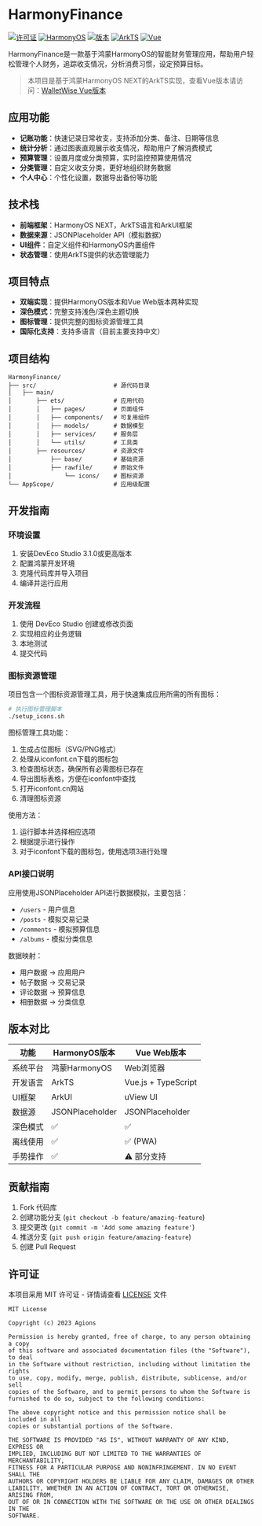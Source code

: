 # HarmonyFinance

[![许可证](https://img.shields.io/badge/license-MIT-blue.svg)](https://github.com/Agions/HarmonyFinance/blob/main/LICENSE)
[![HarmonyOS](https://img.shields.io/badge/HarmonyOS-NEXT-9cf)](https://developer.harmonyos.com/)
[![版本](https://img.shields.io/badge/版本-1.0.0-brightgreen.svg)](https://github.com/Agions/HarmonyFinance/releases)
[![ArkTS](https://img.shields.io/badge/ArkTS-TypeScript-blue)](https://developer.harmonyos.com/cn/docs/documentation/arkts-apis-overview-0000001518082977)
[![Vue](https://img.shields.io/badge/关联项目-WalletWise-42b883)](https://github.com/Agions/WalletWise)

HarmonyFinance是一款基于鸿蒙HarmonyOS的智能财务管理应用，帮助用户轻松管理个人财务，追踪收支情况，分析消费习惯，设定预算目标。

> 本项目是基于鸿蒙HarmonyOS NEXT的ArkTS实现，查看Vue版本请访问：[WalletWise Vue版本](https://github.com/Agions/WalletWise)

## 应用功能

- **记账功能**：快速记录日常收支，支持添加分类、备注、日期等信息
- **统计分析**：通过图表直观展示收支情况，帮助用户了解消费模式
- **预算管理**：设置月度或分类预算，实时监控预算使用情况
- **分类管理**：自定义收支分类，更好地组织财务数据
- **个人中心**：个性化设置，数据导出备份等功能

## 技术栈

- **前端框架**：HarmonyOS NEXT，ArkTS语言和ArkUI框架
- **数据来源**：JSONPlaceholder API（模拟数据）
- **UI组件**：自定义组件和HarmonyOS内置组件
- **状态管理**：使用ArkTS提供的状态管理能力

## 项目特点

- **双端实现**：提供HarmonyOS版本和Vue Web版本两种实现
- **深色模式**：完整支持浅色/深色主题切换
- **图标管理**：提供完整的图标资源管理工具
- **国际化支持**：支持多语言（目前主要支持中文）

## 项目结构

```
HarmonyFinance/
├── src/                      # 源代码目录
│   ├── main/
│       ├── ets/              # 应用代码
│       │   ├── pages/        # 页面组件
│       │   ├── components/   # 可复用组件
│       │   ├── models/       # 数据模型
│       │   ├── services/     # 服务层
│       │   └── utils/        # 工具类
│       ├── resources/        # 资源文件
│           ├── base/         # 基础资源
│           ├── rawfile/      # 原始文件
│               └── icons/    # 图标资源
└── AppScope/                 # 应用级配置
```

## 开发指南

### 环境设置

1. 安装DevEco Studio 3.1.0或更高版本
2. 配置鸿蒙开发环境
3. 克隆代码库并导入项目
4. 编译并运行应用

### 开发流程

1. 使用 DevEco Studio 创建或修改页面
2. 实现相应的业务逻辑
3. 本地测试
4. 提交代码

### 图标资源管理

项目包含一个图标资源管理工具，用于快速集成应用所需的所有图标：

```bash
# 执行图标管理脚本
./setup_icons.sh
```

图标管理工具功能：

1. 生成占位图标（SVG/PNG格式）
2. 处理从iconfont.cn下载的图标包
3. 检查图标状态，确保所有必需图标已存在
4. 导出图标表格，方便在iconfont中查找
5. 打开iconfont.cn网站
6. 清理图标资源

使用方法：
1. 运行脚本并选择相应选项
2. 根据提示进行操作
3. 对于iconfont下载的图标包，使用选项3进行处理

### API接口说明

应用使用JSONPlaceholder API进行数据模拟，主要包括：

- `/users` - 用户信息
- `/posts` - 模拟交易记录
- `/comments` - 模拟预算信息
- `/albums` - 模拟分类信息

数据映射：
- 用户数据 -> 应用用户
- 帖子数据 -> 交易记录
- 评论数据 -> 预算信息
- 相册数据 -> 分类信息

## 版本对比

| 功能 | HarmonyOS版本 | Vue Web版本 |
|------|--------------|------------|
| 系统平台 | 鸿蒙HarmonyOS | Web浏览器 |
| 开发语言 | ArkTS | Vue.js + TypeScript |
| UI框架 | ArkUI | uView UI |
| 数据源 | JSONPlaceholder | JSONPlaceholder |
| 深色模式 | ✅ | ✅ |
| 离线使用 | ✅ | ✅ (PWA) |
| 手势操作 | ✅ | ⚠️ 部分支持 |

## 贡献指南

1. Fork 代码库
2. 创建功能分支 (`git checkout -b feature/amazing-feature`)
3. 提交更改 (`git commit -m 'Add some amazing feature'`)
4. 推送分支 (`git push origin feature/amazing-feature`)
5. 创建 Pull Request

## 许可证

本项目采用 MIT 许可证 - 详情请查看 [LICENSE](LICENSE) 文件

```
MIT License

Copyright (c) 2023 Agions

Permission is hereby granted, free of charge, to any person obtaining a copy
of this software and associated documentation files (the "Software"), to deal
in the Software without restriction, including without limitation the rights
to use, copy, modify, merge, publish, distribute, sublicense, and/or sell
copies of the Software, and to permit persons to whom the Software is
furnished to do so, subject to the following conditions:

The above copyright notice and this permission notice shall be included in all
copies or substantial portions of the Software.

THE SOFTWARE IS PROVIDED "AS IS", WITHOUT WARRANTY OF ANY KIND, EXPRESS OR
IMPLIED, INCLUDING BUT NOT LIMITED TO THE WARRANTIES OF MERCHANTABILITY,
FITNESS FOR A PARTICULAR PURPOSE AND NONINFRINGEMENT. IN NO EVENT SHALL THE
AUTHORS OR COPYRIGHT HOLDERS BE LIABLE FOR ANY CLAIM, DAMAGES OR OTHER
LIABILITY, WHETHER IN AN ACTION OF CONTRACT, TORT OR OTHERWISE, ARISING FROM,
OUT OF OR IN CONNECTION WITH THE SOFTWARE OR THE USE OR OTHER DEALINGS IN THE
SOFTWARE.
```


